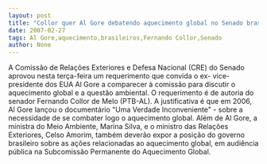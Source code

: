 ```yaml
---
layout: post
title: "Collor quer Al Gore debatendo aquecimento global no Senado brasileiro"
date: 2007-02-27
tags: Al Gore,aquecimento,brasileiros,Fernando Collor,Senado
author: None
---
```

A Comissão de Relações Exteriores e Defesa Nacional (CRE) do Senado aprovou nesta terça-feira&nbsp;um requerimento que convida o ex- vice-presidente dos EUA Al Gore a comparecer à comissão para discutir o aquecimento global e a questão ambiental.
O requerimento é de autoria do senador Fernando Collor de Melo (PTB-AL). 
A justificativa é que em 2006, Al Gore lançou o documentário \"Uma Verdade Inconveniente\" - sobre a necessidade de se combater logo o aquecimento global. 
Além de Al Gore, a ministra do Meio Ambiente, Marina Silva, e o ministro das Relações Exteriores, Celso Amorim, também deverão expor a posição do governo brasileiro sobre as ações relacionadas ao aquecimento global, em audiência pública na Subcomissão Permanente do Aquecimento Global. 